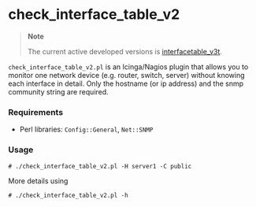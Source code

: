 # check_interface_table_v2

> **Note**
>
> The current active developed versions is [interfacetable_v3t](https://github.com/Tontonitch/interfacetable_v3t).

`check_interface_table_v2.pl` is an Icinga/Nagios plugin that allows you to monitor
one network device (e.g. router, switch, server) without knowing each interface
in detail. Only the hostname (or ip address) and the snmp community string are
required.


### Requirements

* Perl libraries: `Config::General`, `Net::SNMP`


### Usage

    # ./check_interface_table_v2.pl -H server1 -C public
    
More details using

    # ./check_interface_table_v2.pl -h

